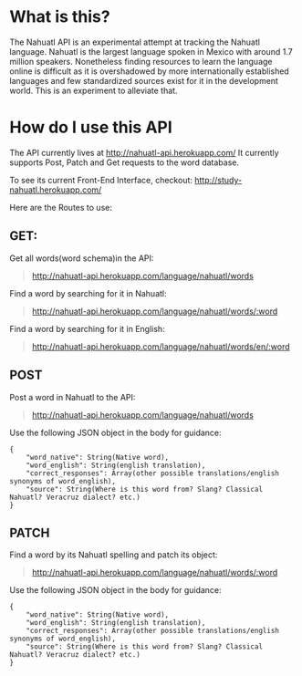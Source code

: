 # What is this?
The Nahuatl API is an experimental attempt at tracking the Nahuatl language. 
Nahuatl is the largest language spoken in Mexico with around 1.7 million speakers.
Nonetheless finding resources to learn the language online is difficult as it is 
overshadowed by more internationally established languages and few standardized sources
exist for it in the development world. This is an experiment to alleviate that.

# How do I use this API 

The API currently lives at http://nahuatl-api.herokuapp.com/
It currently supports Post, Patch and Get requests to the word database.

To see its current Front-End Interface, checkout: http://study-nahuatl.herokuapp.com/ 

Here are the Routes to use:

## GET:
Get all words(word schema)in the API:
>http://nahuatl-api.herokuapp.com/language/nahuatl/words

Find a word by searching for it in Nahuatl:
>http://nahuatl-api.herokuapp.com/language/nahuatl/words/:word

Find a word by searching for it in English:
>http://nahuatl-api.herokuapp.com/language/nahuatl/words/en/:word

## POST

Post a word in Nahuatl to the API:
>http://nahuatl-api.herokuapp.com/language/nahuatl/words

Use the following JSON object in the body for guidance:

```
{
	"word_native": String(Native word),
	"word_english": String(english translation),
	"correct_responses": Array(other possible translations/english synonyms of word_english),
	"source": String(Where is this word from? Slang? Classical Nahuatl? Veracruz dialect? etc.)
}
```

## PATCH

Find a word by its Nahuatl spelling and patch its object:

>http://nahuatl-api.herokuapp.com/language/nahuatl/words/:word

Use the following JSON object in the body for guidance:

```
{
	"word_native": String(Native word),
	"word_english": String(english translation),
	"correct_responses": Array(other possible translations/english synonyms of word_english),
	"source": String(Where is this word from? Slang? Classical Nahuatl? Veracruz dialect? etc.)
}
```
